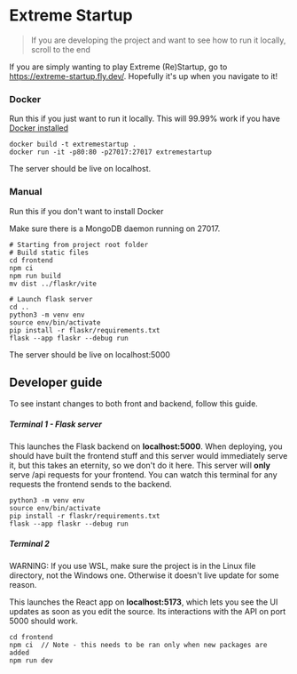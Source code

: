 # Extreme Startup

>If you are developing the project and want to see how to run it locally, scroll to the end

If you are simply wanting to play Extreme (Re)Startup, go to https://extreme-startup.fly.dev/. Hopefully it's up when you navigate to it!

### Docker

Run this if you just want to run it locally. This will 99.99% work if you have
[Docker installed](https://docs.docker.com/engine/install/)

```
docker build -t extremestartup .
docker run -it -p80:80 -p27017:27017 extremestartup
```
The server should be live on localhost.

### Manual
Run this if you don't want to install Docker

Make sure there is a MongoDB daemon running on 27017.

```
# Starting from project root folder
# Build static files
cd frontend
npm ci
npm run build
mv dist ../flaskr/vite

# Launch flask server
cd ..
python3 -m venv env
source env/bin/activate
pip install -r flaskr/requirements.txt
flask --app flaskr --debug run
```
The server should be live on localhost:5000

## Developer guide
To see instant changes to both front and backend, follow this guide.
##### Terminal 1 - Flask server
This launches the Flask backend on **localhost:5000**. When deploying, you should have built the frontend stuff and this server would immediately serve it, but this takes an eternity, so we don't do it here. This server will **only** serve /api requests for your frontend. You can watch this terminal for any requests the frontend sends to the backend.
```
python3 -m venv env
source env/bin/activate
pip install -r flaskr/requirements.txt
flask --app flaskr --debug run
```
##### Terminal 2
WARNING: If you use WSL, make sure the project is in the Linux file directory, not the Windows one. Otherwise it doesn't live update for some reason.

This launches the React app on **localhost:5173**, which lets you see the UI updates as soon as you edit the source. Its interactions with the API on port 5000 should work.
```
cd frontend
npm ci  // Note - this needs to be ran only when new packages are added
npm run dev
```
